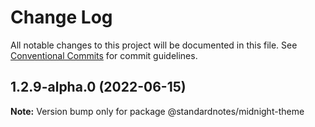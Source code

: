 # Change Log

All notable changes to this project will be documented in this file.
See [Conventional Commits](https://conventionalcommits.org) for commit guidelines.

## 1.2.9-alpha.0 (2022-06-15)

**Note:** Version bump only for package @standardnotes/midnight-theme
